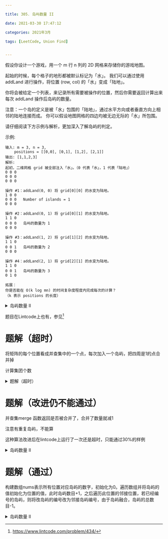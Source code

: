 ```yaml
---

title: 305. 岛屿数量 II

date: 2021-03-30 17:47:12

categories: 2021年3月

tags: [LeetCode, Union Find]


---
```


假设你设计一个游戏，用一个 m 行 n 列的 2D 网格来存储你的游戏地图。

起始的时候，每个格子的地形都被默认标记为「水」。
我们可以通过使用 addLand 进行操作，将位置 (row, col) 的「水」变成「陆地」。

你将会被给定一个列表，来记录所有需要被操作的位置，然后你需要返回计算出来 每次 addLand 操作后岛屿的数量。

<!-- more -->

注意：一个岛的定义是被「水」包围的「陆地」，通过水平方向或者垂直方向上相邻的陆地连接而成。
你可以假设地图网格的四边均被无边无际的「水」所包围。

请仔细阅读下方示例与解析，更加深入了解岛屿的判定。

示例:

    输入: m = 3, n = 3, 
    	positions = [[0,0], [0,1], [1,2], [2,1]]
    输出: [1,1,2,3]
    解析:
    起初，二维网格 grid 被全部注入「水」。（0 代表「水」，1 代表「陆地」）
    0 0 0
    0 0 0
    0 0 0
    
    操作 #1：addLand(0, 0) 将 grid[0][0] 的水变为陆地。
    1 0 0
    0 0 0   Number of islands = 1
    0 0 0
    
    操作 #2：addLand(0, 1) 将 grid[0][1] 的水变为陆地。
    1 1 0
    0 0 0   岛屿的数量为 1
    0 0 0
    
    操作 #3：addLand(1, 2) 将 grid[1][2] 的水变为陆地。
    1 1 0
    0 0 1   岛屿的数量为 2
    0 0 0
    
    操作 #4：addLand(2, 1) 将 grid[2][1] 的水变为陆地。
    1 1 0
    0 0 1   岛屿的数量为 3
    0 1 0
    
    拓展：
    你是否能在 O(k log mn) 的时间复杂度程度内完成每次的计算？
    （k 表示 positions 的长度）

<details>
    <summary>岛屿数量 II</summary>

```
class Solution {
public:
    vector<int> numIslands2(int m, int n, vector<vector<int>>& positions) {
    
        
    }
};
```
</details>

题目在Lintcode上也有，参见[^1]

# 题解（超时）
将矩阵的每个位置看成并查集中的一个点，每次加入一个岛屿，把四周是1的点合并掉

计算集团个数
<details>
    <summary>题解（超时）</summary>

```
class dsu
{
public:
    vector<int> f;

    dsu(int n)
    {
        f.resize(n);
        for(int i = 0; i < n; ++i)
            f[i] = i;
    }
    void merge(int a, int b)
    {
        int fa = find(a);
        int fb = find(b);
        f[fa] = fb;
    }
    int find(int a)
    {
        int origin = a;
        while(a != f[a])
            a = f[a];
        return f[origin] = a;
    }
    int countUni(vector<vector<int>> &grid)
    {
        int count = 0, x, y, n = grid[0].size();
        for(int i = 0; i < f.size(); ++i)
        {	
            x = i/n, y = i-x*n;
            if(i == find(i) && grid[x][y]==1)
                count++;
        }
        return count;
    }
};
class Solution {
public:
    vector<int> numIslands2(int m, int n, vector<vector<int>>& positions) {
    	int N = m*n, pos, x, y;
    	vector<vector<int>> grid(m,vector<int>(n,0));
    	dsu u(N);
    	vector<int> ans(positions.size());
    	vector<vector<int>> dir = {{1,0},{0,1},{0,-1},{-1,0}};
    	for(int i = 0, k; i < positions.size(); ++i)
    	{
            grid[positions[i][0]][positions[i][1]] = 1;//标记为岛屿
            pos = positions[i][0]*n+positions[i][1];//对应并查集中的位置
    		for(k = 0; k < 4; ++k)
    		{
    			x = positions[i][0] + dir[k][0];
                y = positions[i][1] + dir[k][1];//周围坐标x,y
    			if(x>=0 && x<m && y>=0 && y<n && grid[x][y]==1)
    				u.merge(pos, x*n+y);//合并
    		}
    		ans[i] = u.countUni(grid);
    	}
    	return ans;
    }
};
```
</details>

# 题解（改进仍不能通过）

并查集merge 函数返回是否被合并了，合并了数量就减1

注意有重复岛屿，不能算

这种算法改进后在lintcode上运行了一次还是超时，只能通过30%的样例

<details>
    <summary>岛屿数量 II</summary>

```
class dsu
{
public:
    vector<int> f;
    dsu(int n)
    {
        f.resize(n);
        for(int i = 0; i < n; ++i)
            f[i] = i;
    }
    bool merge(int a, int b)
    {
        int fa = find(a);
        int fb = find(b);
        if(fa != fb)
        {
            f[fa] = fb;
            return true;
        }
        return false;//返回是否被合并了
    }
    int find(int a)
    {
        int origin = a;
        while(a != f[a])
            a = f[a];
        return f[origin] = a;
    }
};
class Solution {
public:
    vector<int> numIslands2(int m, int n, vector<vector<int>>& positions) {
    	int N = m*n, pos, x, y;
    	vector<vector<int>> grid(m,vector<int>(n,0));
    	dsu u(N);
    	vector<int> ans(positions.size());
    	vector<vector<int>> dir = {{1,0},{0,1},{0,-1},{-1,0}};
        unordered_set<int> s;//有重复的岛屿！！！
    	for(int i = 0, k; i < positions.size(); ++i)
    	{
            ans[i] = (i>0 ? ans[i-1] : 0 )+1;//先把这个岛屿算作孤立+1
            grid[positions[i][0]][positions[i][1]] = 1;//标记为岛屿
            pos = positions[i][0]*n+positions[i][1];//对应并查集中的位置
            if(s.count(pos))//有该岛屿了，重复添加
            {
                ans[i]--;
                continue;
            }
            s.insert(pos);
    		for(k = 0; k < 4; ++k)
    		{
    			x = positions[i][0] + dir[k][0];
                y = positions[i][1] + dir[k][1];//周围坐标x,y
    			if(x>=0 && x<m && y>=0 && y<n && grid[x][y]==1)
                {
                    if(u.merge(pos, x*n+y))//合并了
                        ans[i]--;//减1
                }
    		}
    	}
    	return ans;
    }
};
```
</details>

# 题解（通过）

构建数组nums表示所有位置对应岛屿的数字，初始化为0。遍历数组并将岛屿的值初始化为位置的值，此时岛屿数目+1，之后遍历此位置的邻接位置，若已经编号的岛屿，则将改岛屿的编号改为邻接岛屿编号，由于岛屿融合，岛屿的总数目-1。

<details>
    <summary>岛屿数量 II</summary>

```
#ifndef C434_H
#define C434_H
#include<iostream>
#include<vector>
using namespace std;
/*
* 岛屿的个数II
*
* 给定 n，m，分别代表一个2D矩阵的行数和列数，同时，给定一个大小为 k 的二元数组A。起初，2D矩阵的行数和列数均为 0，即该矩阵中只有海洋。二元数组有 k 个运算符，每个运算符有 2 个整数 A[i].x, A[i].y，你可通过改变矩阵网格中的A[i].x]，[A[i].y] 来将其由海洋改为岛屿。请在每次运算后，返回矩阵中岛屿的数量。
* 注意事项
* 0 代表海，1 代表岛。如果两个1相邻，那么这两个1属于同一个岛。我们只考虑上下左右为相邻。
* 样例
* 给定 n = 3, m = 3， 二元数组 A = [(0,0),(0,1),(2,2),(2,1)].
* 返回 [1,1,2,2].
*/
struct Point{
    int x;
    int y;
    Point() :x(0), y(0){}
    Point(int a, int b) :x(a), y(b){}
};
class Solution {
public:
    /**
    * @param n: An integer
    * @param m: An integer
    * @param operators: an array of point
    * @return: an integer array
    */
    vector<int> numIslands2(int n, int m, vector<Point> &operators) {
        // write your code here
        vector<int> res;
        if (n <= 0 || m <= 0 || operators.empty())
            return res;
        vector<int> nums(n*m + 1, 0);//下标表示岛屿位置
        vector<vector<int>> dic{ { 1, 0 }, { -1, 0 }, { 0, 1 }, { 0, -1 } };//方便遍历上下左右四个位置
        int count = 0;
        for (auto c : operators)
        {
            int pos = c.x*m + c.y + 1;
            //若nums[pos]不为0,则岛屿已经出现过,直接返回现有的岛屿数目
            if (nums[pos] > 0)
            {
                res.push_back(count);
                continue;
            }
            //初始化nums[pos]为pos,表示pos最高层的岛屿是本身,此时岛屿数+1
            nums[pos] = pos;
            count++;
            for (auto t : dic)
            {
                int a = c.x + t[0];
                int b = c.y + t[1];
                int tmp = a*m + b + 1;
                if (a < 0 || a >= n || b < 0 || b >= m || nums[tmp] == 0)
                    continue;
                //tmp表示pos的相邻位置,root为tmp的最高层岛屿
                //root!=pos表示pos与root并不属于同一个大岛屿,把pos并入root所在的大岛,
                //nums[pos]=root,并将pos置为root避免重复计算,此时岛屿数目-1
                int root = unionSearch(tmp, nums);
                if (root != pos)
                {
                    nums[pos] = root;
                    pos = root;
                    --count;
                }
            }
            res.push_back(count);
        }
        return res;
    }
    //寻找root的最高层岛屿
    int unionSearch(int root, vector<int> &nums)
    {
        while (root != nums[root])
        {
            nums[root] = nums[nums[root]];
            root = nums[root];
        }
        return root;
    }
};
#endif
```
</details>




[^1]: https://www.lintcode.com/problem/434/